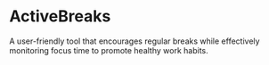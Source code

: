 # ActiveBreaks
A user-friendly tool that encourages regular breaks while effectively monitoring focus time to promote healthy work habits.
